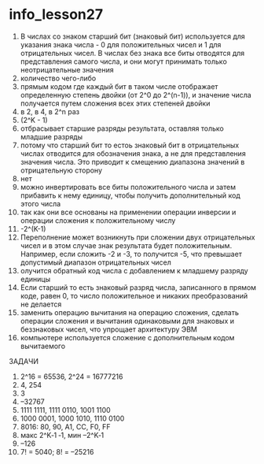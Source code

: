 # info_lesson27
1. В числах со знаком старший бит (знаковый бит) используется для указания знака числа - 0 для положительных чисел и 1 для отрицательных чисел. В числах без знака все биты отводятся для представления самого числа, и они могут принимать только неотрицательные значения
2. количество чего-либо
3. прямым кодом где каждый бит в таком числе отображает определенную степень двойки (от 2^0 до 2^(n-1)), и значение числа получается путем сложения всех этих степеней двойки
4. в 2, в 4, в 2^n раз
5. (2^K - 1)
6. отбрасывает старшие разряды результата, оставляя только младшие разряды
7. потому что старший бит то естоь знаковый бит в отрицательных числах отводится для обозначения знака, а не для представления значения числа. Это приводит к смещению диапазона значений в отрицательную сторону
8. нет
9. можно инвертировать все биты положительного числа и затем прибавить к нему единицу, чтобы получить дополнительный код этого числа
10. так как они все основаны на применении операции инверсии и операции сложения к положительному числу
11. -2^(K-1)
12. Переполнение может возникнуть при сложении двух отрицательных чисел и в этом случае знак результата будет положительным. Например, если сложить -2 и -3, то получится -5, что превышает допустимый диапазон отрицательных чисел
13. олучится обратный код числа с добавлением к младшему разряду единицы
14. Если старший то есть знаковый разряд числа, записанного в прямом коде, равен 0, то число положительное и никаких преобразований не делается
15. заменить операцию вычитания на операцию сложения, сделать операции сложения и вычитания одинаковыми для знаковых и беззнаковых чисел, что упрощает архитектуру ЭВМ
16. компьютере используется сложение с дополнительным кодом вычитаемого

ЗАДАЧИ

1. 2^16 = 65536, 2^24 = 16777216
2. 4, 254
3. 3
4. –32767
5. 1111 1111, 1111 0110, 1001 1100
6. 1000 0001, 1000 1010, 1110 0100
7. 8016: 80, 90, A1, CC, F0, FF
8. макс 2^K‐1 ‐1, мин –2^K‐1
9. –126
10. 7! = 5040; 8! = –25216

